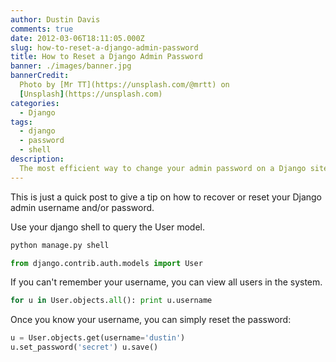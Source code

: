 ```yaml
---
author: Dustin Davis
comments: true
date: 2012-03-06T18:11:05.000Z
slug: how-to-reset-a-django-admin-password
title: How to Reset a Django Admin Password
banner: ./images/banner.jpg
bannerCredit:
  Photo by [Mr TT](https://unsplash.com/@mrtt) on
  [Unsplash](https://unsplash.com)
categories:
  - Django
tags:
  - django
  - password
  - shell
description:
  The most efficient way to change your admin password on a Django site.
---
```


This is just a quick post to give a tip on how to recover or reset your Django
admin username and/or password.

Use your django shell to query the User model.

```bash
python manage.py shell
```

```python
from django.contrib.auth.models import User
```

If you can't remember your username, you can view all users in the system.

```python
for u in User.objects.all(): print u.username
```

Once you know your username, you can simply reset the password:

```python
u = User.objects.get(username='dustin')
u.set_password('secret') u.save()
```
